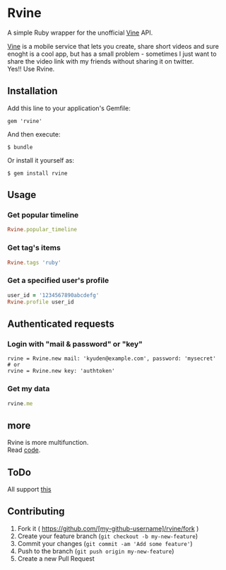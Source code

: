 # Rvine

A simple Ruby wrapper for the unofficial [Vine](https://vine.co/) API.   

[Vine](https://vine.co/) is a mobile service that lets you create, share short videos and sure enoght is a cool app, but has a small problem - sometimes I just want to share the video link with my friends without sharing it on twitter.  
Yes!! Use Rvine.

## Installation

Add this line to your application's Gemfile:

    gem 'rvine'

And then execute:

    $ bundle

Or install it yourself as:

    $ gem install rvine

## Usage

### Get popular timeline
```ruby
Rvine.popular_timeline
```

### Get tag's items
```ruby
Rvine.tags 'ruby'
```

### Get a specified user's profile
```ruby
user_id = '1234567890abcdefg'
Rvine.profile user_id
```


## Authenticated requests

### Login with "mail & password" or "key"
```
rvine = Rvine.new mail: 'kyuden@example.com', password: 'mysecret'
# or
rvine = Rvine.new key: 'authtoken'
```

### Get my data
```ruby
rvine.me
```

## more
Rvine is more multifunction.   
Read [code](https://github.com/VineAPI/VineAPI/blob/master/endpoints.md).

## ToDo
All support [this](https://github.com/VineAPI/VineAPI/blob/master/endpoints.md)

## Contributing

1. Fork it ( https://github.com/[my-github-username]/rvine/fork )
2. Create your feature branch (`git checkout -b my-new-feature`)
3. Commit your changes (`git commit -am 'Add some feature'`)
4. Push to the branch (`git push origin my-new-feature`)
5. Create a new Pull Request
